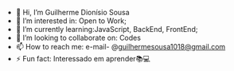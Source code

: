 - 👋 Hi, I’m Guilherme Dionísio Sousa
- 👀 I’m interested in: Open to Work;
- 🌱 I’m currently learning:JavaScript, BackEnd, FrontEnd;
- 💞️ I’m looking to collaborate on: Codes
- 📫 How to reach me: e-mail- @guilhermesousa1018@gmail.com
- ⚡ Fun fact: Interessado em aprender📚💻
